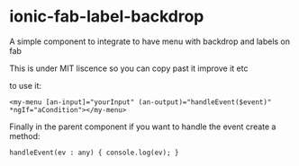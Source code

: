 # ionic-fab-label-backdrop
A simple component to integrate to have menu with backdrop and labels on fab

This is under MIT liscence so you can copy past it improve it etc

to use it:

`
<my-menu [an-input]="yourInput" (an-output)="handleEvent($event)" *ngIf="aCondition"></my-menu>
`

Finally in the parent component if you want to handle the event create a method:

`
handleEvent(ev : any) {
   console.log(ev);
}
`